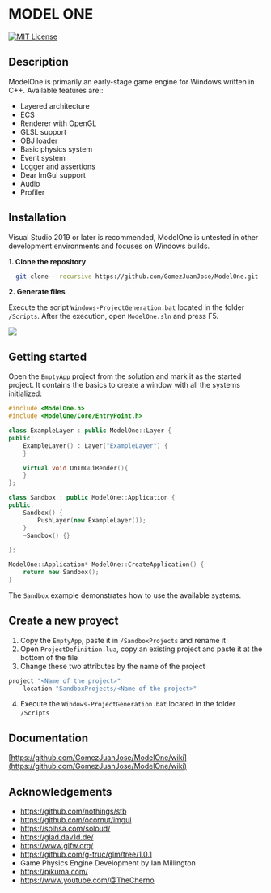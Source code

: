 
# MODEL ONE


[![MIT License](https://img.shields.io/badge/License-MIT-green.svg)](https://choosealicense.com/licenses/mit/)

## Description
ModelOne is primarily an early-stage game engine for Windows written in C++. Available features are::
+ Layered architecture
+ ECS
+ Renderer with OpenGL
+ GLSL support
+ OBJ loader
+ Basic physics system
+ Event system
+ Logger and assertions
+ Dear ImGui support
+ Audio
+ Profiler


## Installation
Visual Studio 2019 or later is recommended, ModelOne is untested in other development environments and focuses on Windows builds.

**1. Clone the repository**
```bash
  git clone --recursive https://github.com/GomezJuanJose/ModelOne.git
```

**2. Generate files**

Execute the script `Windows-ProjectGeneration.bat` located in the folder `/Scripts`. After the execution, open `ModelOne.sln` and press F5.

![](showcase.gif)

## Getting started
Open the `EmptyApp` project from the solution and mark it as the started project. It contains the basics to create a window with all the systems initialized:
```c++
#include <ModelOne.h>
#include <ModelOne/Core/EntryPoint.h>

class ExampleLayer : public ModelOne::Layer {
public:
	ExampleLayer() : Layer("ExampleLayer") {
	}

	virtual void OnImGuiRender(){
	}
};

class Sandbox : public ModelOne::Application {
public:
	Sandbox() {
		PushLayer(new ExampleLayer());
	}
	~Sandbox() {}

};

ModelOne::Application* ModelOne::CreateApplication() {
	return new Sandbox();
}
```
The `Sandbox` example demonstrates how to use the available systems.

## Create a new proyect
1. Copy the `EmptyApp`, paste it in `/SandboxProjects` and rename it
2. Open `ProjectDefinition.lua`, copy an existing project and paste it at the bottom of the file
3. Change these two attributes by the name of the project
```lua
project "<Name of the project>"
    location "SandboxProjects/<Name of the project>"
```
4. Execute the `Windows-ProjectGeneration.bat` located in the folder `/Scripts`

## Documentation

[https://github.com/GomezJuanJose/ModelOne/wiki](https://github.com/GomezJuanJose/ModelOne/wiki)


## Acknowledgements
+ https://github.com/nothings/stb
+ https://github.com/ocornut/imgui
+ https://solhsa.com/soloud/
+ https://glad.dav1d.de/
+ https://www.glfw.org/
+ https://github.com/g-truc/glm/tree/1.0.1
+ Game Physics Engine Development by Ian Millington
+ https://pikuma.com/
+ https://www.youtube.com/@TheCherno
